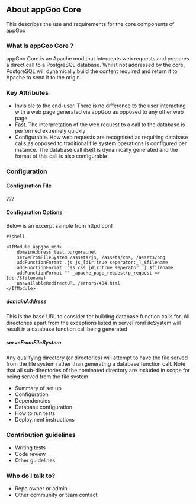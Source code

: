 ## About appGoo Core ##

This describes the use and requirements for the core components of appGoo

### What is appGoo Core ? ###

appGoo Core is an Apache mod that intercepts web requests and prepares a direct call to a PostgreSQL database. Whilst not addressed by the core, PostgreSQL will dynamically build the content required and return it to Apache to send it to the origin.

### Key Attributes ###

* Invisible to the end-user. There is no difference to the user interacting with a web page generated via appGoo as opposed to any other web page
* Fast. The interpretation of the web request to a call to the database is performed extremely quickly
* Configurable. How web requests are recognised as requiring database calls as opposed to traditional file system operations is configured per instance. The database call itself is dynamically generated and the format of this call is also configurable

### Configuration ###
####   Configuration File ####
???

####   Configuration Options ####
Below is an excerpt sample from httpd.conf

```
#!shell

<IfModule appgoo_mod>
    domainAddress test.purgora.net
    serveFromFileSystem /assets/js, /assets/css, /assets/png
    addFunctionFormat .js js_[dir:true seperator:_]_$filename
    addFunctionFormat .css css_[dir:true seperator:_]_$filename
    addFunctionFormat "" _apache_page_request(p_request => $dir/$filename)
    unavailableRedirectURL /errors/404.html    
</IfModule>
```
##### domainAddress #####
This is the base URL to consider for building database function calls for. All directories apart from the exceptions listed in serveFromFileSystem will result in a database function call being generated

##### serveFromFileSystem #####
Any qualifying directory (or directories) will attempt to have the file served from the file system rather than generating a database function call. Note that all sub-directories of the nominated directory are included in scope for being served from the file system.


* Summary of set up
* Configuration
* Dependencies
* Database configuration
* How to run tests
* Deployment instructions

### Contribution guidelines ###

* Writing tests
* Code review
* Other guidelines

### Who do I talk to? ###

* Repo owner or admin
* Other community or team contact